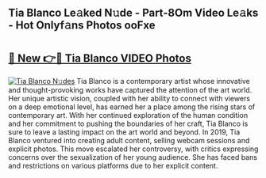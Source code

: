 ## Tia Blanco Le𝚊ked N𝚞de - Part-8Om Video Le𝚊ks - Hot Onlyf𝚊ns Photos ooFxe

# <h2><a href="http://ac22195.deff.icu/?id=Tia+Blanco">🔗 New 👉🔴 Tia Blanco VIDEO Photos</a></h2>

[![Tia Blanco N𝚞des](https://i.imgur.com/rIISA9y.gif)](http://ac22195.deff.icu/?id=Tia+Blanco)
Tia Blanco is a contemporary artist whose innovative and thought-provoking works have captured the attention of the art world. Her unique artistic vision, coupled with her ability to connect with viewers on a deep emotional level, has earned her a place among the rising stars of contemporary art. With her continued exploration of the human condition and her commitment to pushing the boundaries of her craft, Tia Blanco is sure to leave a lasting impact on the art world and beyond. In 2019, Tia Blanco ventured into creating adult content, selling webcam sessions and explicit photos. This move escalated her controversy, with critics expressing concerns over the sexualization of her young audience. She has faced bans and restrictions on various platforms due to her explicit content.
